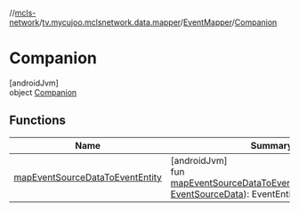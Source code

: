 //[mcls-network](../../../../index.md)/[tv.mycujoo.mclsnetwork.data.mapper](../../index.md)/[EventMapper](../index.md)/[Companion](index.md)

# Companion

[androidJvm]\
object [Companion](index.md)

## Functions

| Name | Summary |
|---|---|
| [mapEventSourceDataToEventEntity](map-event-source-data-to-event-entity.md) | [androidJvm]<br>fun [mapEventSourceDataToEventEntity](map-event-source-data-to-event-entity.md)(sourceData: [EventSourceData](../../../tv.mycujoo.mclsnetwork.data.model/-event-source-data/index.md)): EventEntity |
